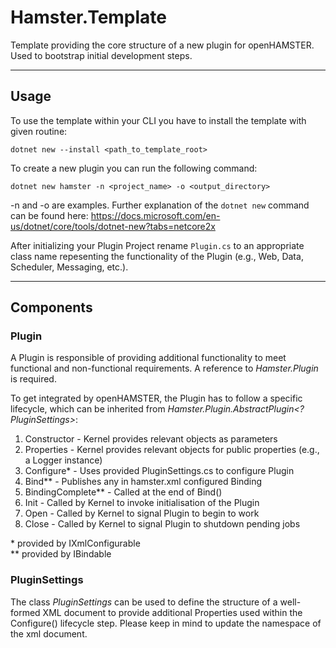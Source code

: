 # Hamster.Template

Template providing the core structure of a new plugin for openHAMSTER. Used to bootstrap initial development steps.
***
## Usage
To use the template within your CLI you have to install the template with given routine: 

`dotnet new --install <path_to_template_root>`

To create a new plugin you can run the following command:

`dotnet new hamster -n <project_name> -o <output_directory>`

-n and -o are examples. Further explanation of the `dotnet new` command can be found here: https://docs.microsoft.com/en-us/dotnet/core/tools/dotnet-new?tabs=netcore2x

After initializing your Plugin Project rename `Plugin.cs` to an appropriate class name repesenting the functionality of the Plugin (e.g., Web, Data, Scheduler, Messaging, etc.).
***
## Components
### Plugin
A Plugin is responsible of providing additional functionality to meet functional and non-functional requirements. A reference to *Hamster.Plugin* is required.

To get integrated by openHAMSTER, the Plugin has to follow a specific lifecycle, which can be inherited from *Hamster.Plugin.AbstractPlugin<?PluginSettings>*:

1. Constructor - Kernel provides relevant objects as parameters
2. Properties - Kernel provides relevant objects for public properties (e.g., a Logger instance)
3. Configure* - Uses provided PluginSettings.cs to configure Plugin
4. Bind** - Publishes any in hamster.xml configured Binding
5. BindingComplete** - Called at the end of Bind()
6. Init - Called by Kernel to invoke initialisation of the Plugin
7. Open - Called by Kernel to signal Plugin to begin to work
8. Close - Called by Kernel to signal Plugin to shutdown pending jobs

\* provided by IXmlConfigurable \
** provided by IBindable

### PluginSettings

The class *PluginSettings* can be used to define the structure of a well-formed XML document to provide additional Properties used within the Configure() lifecycle step. Please keep in mind to update the namespace of the xml document.
